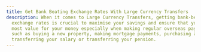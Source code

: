 ```yaml
---
title: Get Bank Beating Exchange Rates With Large Currency Transfers
description: When it comes to Large Currency Transfers, getting bank-beating
  exchange rates is crucial to maximise your savings and ensure that you get the
  most value for your money especially when making regular overseas payments
  such as buying a new property, making mortgage payments, purchasing a vehicle,
  transferring your salary or transferring your pension.
---
```

